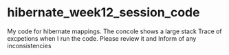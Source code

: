 # hibernate_week12_session_code
My code for hibernate mappings. The concole shows a large stack Trace of excpetions when I run the code. Please review it and Inform of any inconsistencies
